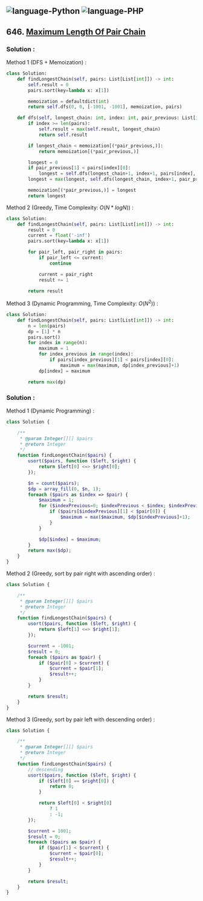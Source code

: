 ![language-Python](https://img.shields.io/badge/Python-ffd43b?style=for-the-badge&logo=PYTHON)
![language-PHP](https://img.shields.io/badge/PHP-acb1f9?style=for-the-badge&logo=PHP)
---

## 646. [Maximum Length Of Pair Chain](https://leetcode.com/problems/maximum-length-of-pair-chain)

### Solution :

Method 1 (DFS + Memoization) :
```python
class Solution:
    def findLongestChain(self, pairs: List[List[int]]) -> int:
        self.result = 0
        pairs.sort(key=lambda x: x[1])

        memoization = defaultdict(int)
        return self.dfs(0, 0, [-1001, -1001], memoization, pairs)

    def dfs(self, longest_chain: int, index: int, pair_previous: List[int], memoization: Dict[Tuple[int], int], pairs: List[List[int]]) -> int:
        if index >= len(pairs):
            self.result = max(self.result, longest_chain)
            return self.result

        if longest_chain < memoization[(*pair_previous,)]:
            return memoization[(*pair_previous,)]

        longest = 0
        if pair_previous[1] < pairs[index][0]:
            longest = self.dfs(longest_chain+1, index+1, pairs[index], memoization, pairs)
        longest = max(longest, self.dfs(longest_chain, index+1, pair_previous, memoization, pairs))

        memoization[(*pair_previous,)] = longest
        return longest
```

Method 2 (Greedy, Time Complexity: $O(N*logN)$) :
```python
class Solution:
    def findLongestChain(self, pairs: List[List[int]]) -> int:
        result = 0
        current = float('-inf')
        pairs.sort(key=lambda x: x[1])

        for pair_left, pair_right in pairs:
            if pair_left <= current:
                continue

            current = pair_right
            result += 1

        return result
```

Method 3 (Dynamic Programming, Time Complexity: $O(N^2)$) :
```python
class Solution:
    def findLongestChain(self, pairs: List[List[int]]) -> int:
        n = len(pairs)
        dp = [1] * n
        pairs.sort()
        for index in range(n):
            maximum = 1
            for index_previous in range(index):
                if pairs[index_previous][1] < pairs[index][0]:
                    maximum = max(maximum, dp[index_previous]+1)
            dp[index] = maximum

        return max(dp)
```

### Solution :

Method 1 (Dynamic Programming) :
```php
class Solution {

    /**
     * @param Integer[][] $pairs
     * @return Integer
     */
    function findLongestChain($pairs) {
        usort($pairs, function ($left, $right) {
            return $left[0] <=> $right[0];
        });

        $n = count($pairs);
        $dp = array_fill(0, $n, 1);
        foreach ($pairs as $index => $pair) {
            $maximum = 1;
            for ($indexPrevious=0; $indexPrevious < $index; $indexPrevious++) {
                if ($pairs[$indexPrevious][1] < $pair[0]) {
                    $maximum = max($maximum, $dp[$indexPrevious]+1);
                }
            }

            $dp[$index] = $maximum;
        }
        return max($dp);
    }
}
```

Method 2 (Greedy, sort by pair right with ascending order) :
```php
class Solution {

    /**
     * @param Integer[][] $pairs
     * @return Integer
     */
    function findLongestChain($pairs) {
        usort($pairs, function ($left, $right) {
            return $left[1] <=> $right[1];
        });

        $current = -1001;
        $result = 0;
        foreach ($pairs as $pair) {
            if ($pair[0] > $current) {
                $current = $pair[1];
                $result++;
            }
        }

        return $result;
    }
}
```

Method 3 (Greedy, sort by pair left with descending order) :
```php
class Solution {

    /**
     * @param Integer[][] $pairs
     * @return Integer
     */
    function findLongestChain($pairs) {
        // descending
        usort($pairs, function ($left, $right) {
            if ($left[0] == $right[0]) {
                return 0;
            }

            return $left[0] < $right[0]
                ? 1
                : -1;
        });

        $current = 1001;
        $result = 0;
        foreach ($pairs as $pair) {
            if ($pair[1] < $current) {
                $current = $pair[0];
                $result++;
            }
        }

        return $result;
    }
}
```

